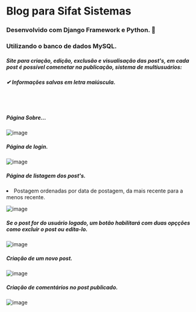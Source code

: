 # Blog para Sifat Sistemas 
### Desenvolvido com Django Framework e Python. 🐍
### Utilizando o banco de dados MySQL. 
##### Site para criação, edição, exclusão e visualisação das post's, em cada post é possível comenetar na publicação, sistema de multiusuários:

##### ✔ Informações salvas em letra maiúscula. 

<br> <br>

##### Página Sobre...
![image](https://user-images.githubusercontent.com/56875087/160389467-d890add7-66c7-46d1-997f-05298000114f.png)

##### Página de login.
![image](https://user-images.githubusercontent.com/56875087/160398188-c34cfc5e-c9bd-4d3e-8133-d9bb994a9471.png)

##### Página de listagem dos post's.
<li> Postagem ordenadas por data de postagem, da mais recente para a menos recente. </li>
  
![image](https://user-images.githubusercontent.com/56875087/160398513-8563007f-0c1a-4bf7-9234-33ddd1121a13.png)

##### Se o post for do usuário logado, um botão habilitará com duas opçções como excluir o post ou edita-lo.
![image](https://user-images.githubusercontent.com/56875087/160399639-02ed15e6-7bae-4390-b496-29369e2ea55d.png)

##### Criação de um novo post.
![image](https://user-images.githubusercontent.com/56875087/160401749-32b3429e-d65a-46b9-9534-793813bf4c2d.png)

##### Criação de comentários no post publicado. 
![image](https://user-images.githubusercontent.com/56875087/160401912-58b8b82e-5383-4cb9-a9b0-c9cbf3c2d566.png)

